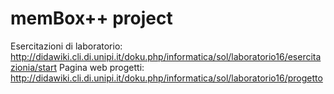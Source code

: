 # memBox++ project
Esercitazioni di laboratorio: http://didawiki.cli.di.unipi.it/doku.php/informatica/sol/laboratorio16/esercitazionia/start
Pagina web progetti: http://didawiki.cli.di.unipi.it/doku.php/informatica/sol/laboratorio16/progetto
